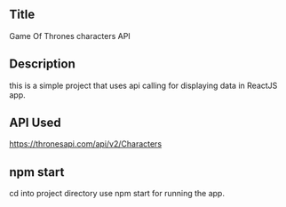 ## Title
Game Of Thrones characters API

## Description
this is a simple project that uses api calling for displaying data in ReactJS app.

## API Used
https://thronesapi.com/api/v2/Characters

## npm start
cd into project directory
use npm start for running the app. 

